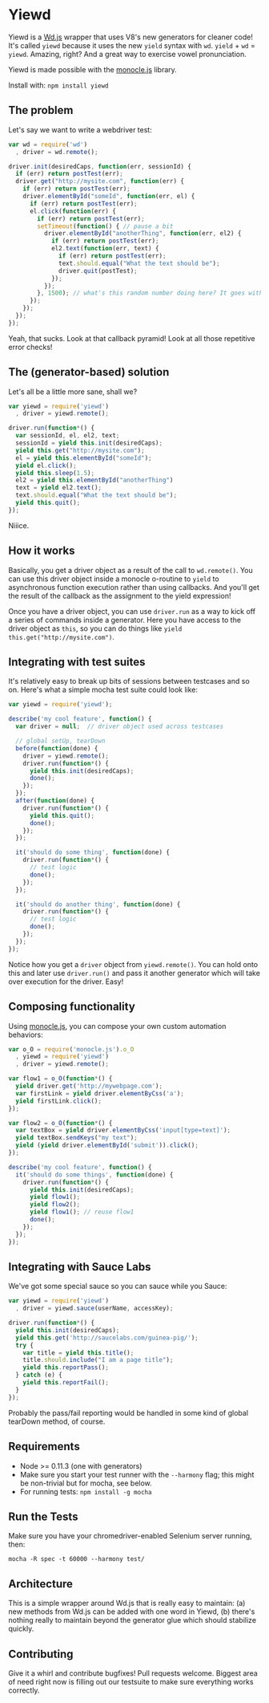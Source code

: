 Yiewd
=====

Yiewd is a [Wd.js](https://github.com/admc/wd) wrapper that uses V8's new
generators for cleaner code! It's called `yiewd` because it uses the new
`yield` syntax with `wd`. `yield` + `wd` = `yiewd`. Amazing, right? And a great
way to exercise vowel pronunciation.

Yiewd is made possible with the
[monocle.js](https://github.com/jlipps/monocle-js) library.

Install with: `npm install yiewd`

The problem
-----------
Let's say we want to write a webdriver test:

```js
var wd = require('wd')
  , driver = wd.remote();

driver.init(desiredCaps, function(err, sessionId) {
  if (err) return postTest(err);
  driver.get("http://mysite.com", function(err) {
    if (err) return postTest(err);
    driver.elementById("someId", function(err, el) {
      if (err) return postTest(err);
      el.click(function(err) {
        if (err) return postTest(err);
        setTimeout(function() { // pause a bit
          driver.elementById("anotherThing", function(err, el2) {
            if (err) return postTest(err);
            el2.text(function(err, text) {
              if (err) return postTest(err);
              text.should.equal("What the text should be");
              driver.quit(postTest);
            });
          });
        }, 1500); // what's this random number doing here? It goes with the pause!
      });
    });
  });
});
```

Yeah, that sucks. Look at that callback pyramid! Look at all those repetitive
error checks!

The (generator-based) solution
------------
Let's all be a little more sane, shall we?

```js
var yiewd = require('yiewd')
  , driver = yiewd.remote();

driver.run(function*() {
  var sessionId, el, el2, text;
  sessionId = yield this.init(desiredCaps);
  yield this.get("http://mysite.com");
  el = yield this.elementById("someId");
  yield el.click();
  yield this.sleep(1.5);
  el2 = yield this.elementById("anotherThing")
  text = yield el2.text();
  text.should.equal("What the text should be");
  yield this.quit();
});
```

Niiice.


How it works
------------
Basically, you get a driver object as a result of the call to `wd.remote()`.
You can use this driver object inside a monocle o-routine to `yield` to
asynchronous function execution rather than using callbacks. And you'll get the
result of the callback as the assignment to the yield expression!

Once you have a driver object, you can use `driver.run` as a way to kick off
a series of commands inside a generator. Here you have access to the driver
object as `this`, so you can do things like `yield
this.get("http://mysite.com")`.

Integrating with test suites
----------------------------
It's relatively easy to break up bits of sessions between testcases and so on.
Here's what a simple mocha test suite could look like:

```js
var yiewd = require('yiewd');

describe('my cool feature', function() {
  var driver = null;  // driver object used across testcases

  // global setUp, tearDown
  before(function(done) {
    driver = yiewd.remote();
    driver.run(function*() {
      yield this.init(desiredCaps);
      done();
    });
  });
  after(function(done) {
    driver.run(function*() {
      yield this.quit();
      done();
    });
  });

  it('should do some thing', function(done) {
    driver.run(function*() {
      // test logic
      done();
    });
  });

  it('should do another thing', function(done) {
    driver.run(function*() {
      // test logic
      done();
    });
  });
});
```

Notice how you get a `driver` object from `yiewd.remote()`. You can hold onto
this and later use `driver.run()` and pass it another generator which will take
over execution for the driver. Easy!

Composing functionality
-----------------------
Using [monocle.js](https://github.com/jlipps/monocle-js), you can compose your
own custom automation behaviors:

```js
var o_O = require('monocle.js').o_O
  , yiewd = require('yiewd')
  , driver = yiewd.remote();

var flow1 = o_O(function*() {
  yield driver.get('http://mywebpage.com');
  var firstLink = yield driver.elementByCss('a');
  yield firstLink.click();
});

var flow2 = o_O(function*() {
  var textBox = yield driver.elementByCss('input[type=text]');
  yield textBox.sendKeys("my text");
  yield (yield driver.elementById('submit')).click();
});

describe('my cool feature', function() {
  it('should do some things', function(done) {
    driver.run(function*() {
      yield this.init(desiredCaps);
      yield flow1();
      yield flow2();
      yield flow1(); // reuse flow1
      done();
    });
  });
});
```

Integrating with Sauce Labs
---------------------------
We've got some special sauce so you can sauce while you Sauce:

```js
var yiewd = require('yiewd')
  , driver = yiewd.sauce(userName, accessKey);

driver.run(function*() {
  yield this.init(desiredCaps);
  yield this.get('http://saucelabs.com/guinea-pig/');
  try {
    var title = yield this.title();
    title.should.include("I am a page title");
    yield this.reportPass();
  } catch (e) {
    yield this.reportFail();
  }
});
```

Probably the pass/fail reporting would be handled in some kind of global
tearDown method, of course.

Requirements
------------
* Node &gt;= 0.11.3 (one with generators)
* Make sure you start your test runner with the `--harmony` flag; this might
  be non-trivial but for mocha, see below.
* For running tests: `npm install -g mocha`

Run the Tests
-----
Make sure you have your chromedriver-enabled Selenium server running, then:

```
mocha -R spec -t 60000 --harmony test/
```

Architecture
------------
This is a simple wrapper around Wd.js that is really easy to maintain: (a) new
methods from Wd.js can be added with one word in Yiewd, (b) there's nothing
really to maintain beyond the generator glue which should stabilize quickly.

Contributing
------------
Give it a whirl and contribute bugfixes! Pull requests welcome. Biggest area of
need right now is filling out our testsuite to make sure everything works
correctly.
